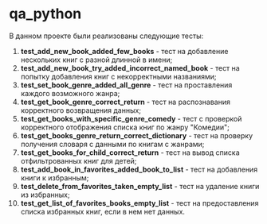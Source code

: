 # qa_python

В данном проекте были реализованы следующие тесты:

1. **test_add_new_book_added_few_books** - тест на добавление нескольких книг с разной длинной в имени;
2. **test_add_new_book_try_added_incorrect_named_book** - тест на попытку добавления книг с некорректными названиями;
3. **test_set_book_genre_added_all_genre** - тест на проставления каждого возможного жанра;
4. **test_get_book_genre_correct_return** - тест на распознавания корректного возвращения данных;
5. **test_get_books_with_specific_genre_comedy** - тест с проверкой корректного отображения списка книг по жанру "Комедии";
6. **test_get_books_genre_return_correct_dictionary** - тест на проверку получения словаря с данными по книгам с жанрами;
7. **test_get_books_for_child_correct_return** - тест на вывод списка отфильтрованных книг для детей;
8. **test_add_book_in_favorites_added_book_to_list** - тест на добавления книги к избранным;
9. **test_delete_from_favorites_taken_empty_list** - тест на удаление книги из избранных;
10. **test_get_list_of_favorites_books_empty_list** - тест на предоставления списка избранных книг, если в нем нет данных. 